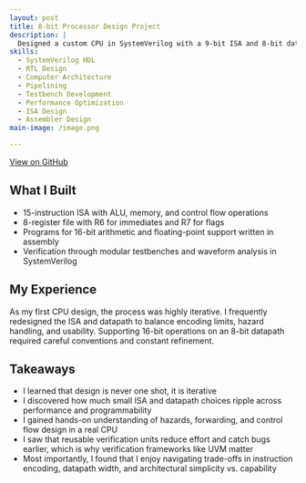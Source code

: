 ```yaml
---
layout: post
title: 8-bit Processor Design Project
description: |
  Designed a custom CPU in SystemVerilog with a 9-bit ISA and 8-bit datapath that supports 16-bit arithmetic and floating-point operations. This project was my first full CPU design and taught me how to navigate constraints, iterate on architectures, and find balance in trade-offs.
skills:
  - SystemVerilog HDL
  - RTL Design
  - Computer Architecture
  - Pipelining
  - Testbench Development
  - Performance Optimization
  - ISA Design
  - Assembler Design
main-image: /image.png

---
```


[View on GitHub](https://github.com/Aryamanj26/CSE-141L-Project.git)

## What I Built

- 15-instruction ISA with ALU, memory, and control flow operations
- 8-register file with R6 for immediates and R7 for flags
- Programs for 16-bit arithmetic and floating-point support written in assembly
- Verification through modular testbenches and waveform analysis in SystemVerilog

## My Experience

As my first CPU design, the process was highly iterative. I frequently redesigned the ISA and datapath to balance encoding limits, hazard handling, and usability. Supporting 16-bit operations on an 8-bit datapath required careful conventions and constant refinement.

## Takeaways

- I learned that design is never one shot, it is iterative
- I discovered how much small ISA and datapath choices ripple across performance and programmability
- I gained hands-on understanding of hazards, forwarding, and control flow design in a real CPU
- I saw that reusable verification units reduce effort and catch bugs earlier, which is why verification frameworks like UVM matter
- Most importantly, I found that I enjoy navigating trade-offs in instruction encoding, datapath width, and architectural simplicity vs. capability